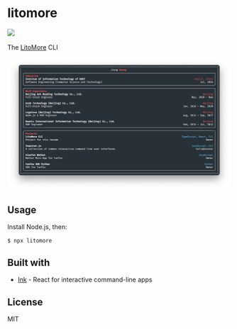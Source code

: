 # litomore

[![](https://github.com/LitoMore/litomore-cli/workflows/Node/badge.svg)](https://github.com/LitoMore/litomore-cli/actions)

The [LitoMore](https://github.com/LitoMore) CLI

<div align="center"><img src="https://raw.githubusercontent.com/LitoMore/litomore-cli/master/media/screenshot.png" alt="LitoMore" /></div>

## Usage

Install Node.js, then:

```shell
$ npx litomore
```

## Built with

- [Ink](http://github.com/vadimdemedes/ink) - React for interactive command-line apps

## License

MIT
